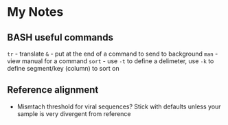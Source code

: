 # My Notes

## BASH useful commands
`tr` - translate
`&` - put at the end of a command to send to background
`man` - view manual for a command
`sort` - use `-t` to define a delimeter, use `-k` to define segment/key (column) to sort on

## Reference alignment 
- Mismtach threshold for viral sequences? Stick with defaults unless your sample is very divergent from reference

